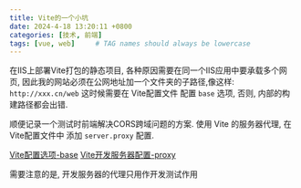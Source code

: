```yaml
---
title: Vite的一个小坑
date: 2024-4-18 13:20:11 +0800
categories: [技术, 前端]
tags: [vue, web]     # TAG names should always be lowercase
---
```



在IIS上部署Vite打包的静态项目, 各种原因需要在同一个IIS应用中要承载多个网页, 因此我的网站必须在公网地址加一个文件夹的子路径,像这样: `http://xxx.cn/web`
这时候需要在 Vite配置文件 配置 `base` 选项, 否则, 内部的构建路径都会出错.

顺便记录一个测试时前端解决CORS跨域问题的方案.
使用 Vite 的服务器代理, 在 Vite配置文件中 添加 `server.proxy` 配置.

[Vite配置选项-base](https://cn.vitejs.dev/config/shared-options.html#base)
[Vite开发服务器配置-proxy](https://cn.vitejs.dev/config/server-options.html#server-proxy)

需要注意的是, 开发服务器的代理只用作开发测试作用
